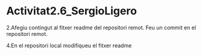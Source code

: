# Activitat2.6_SergioLigero

2.Afegiu contingut al fitxer readme del repositori remot. Feu un commit en el repositori remot.

4.En el repositori local modifiqueu el fitxer readme
